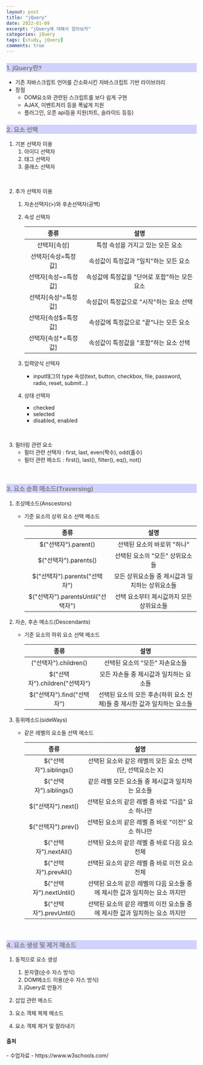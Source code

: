 ```yaml
---
layout: post
title: "jQuery"
date: 2022-01-09
excerpt: "jQuery에 대해서 알아보자"
categories: jQuery
tags: [study, jQuery]
comments: true
---
```


<style>
	h3{
		background-color:#D2D2FF;
		color: gray;
	}
</style>

### 1. jQuery란?
 
 - 기존 자바스크립트 언어를 간소화시킨 자바스크립트 기반 라이브러리
 - 장점
    - DOM요소와 관련된 스크립트를 보다 쉽게 구현
    - AJAX, 이벤트처리 등을 폭넓게 지원
    - 플러그인, 오픈 api등을 지원(차트, 슬라이드 등등)



### 2. 요소 선택

 1. 기본 선택자 이용
    1. 아이디 선택자
    2. 태그 선택자
    3. 클래스 선택자
<br>

 2. 추가 선택자 이용
    1. 자손선택자(>)와 후손선택자(공백)
    2. 속성 선택자

        |종류|설명|
        |:---:|:---:|
        |선택자[속성]|특정 속성을 가지고 있는 모든 요소|
        |선택자[속성=특정값]|속성값이 특정값과 "일치"하는 모든 요소|
        |선택자[속성~=특정값]|속성값에 특정값을 "단어로 포함"하는 모든 요소|
        |선택자[속성^=특정값]|속성값이 특정값으로 "시작"하는 요소 선택|
        |선택자[속성$=특정값]|속성값에 특정값으로 "끝"나는 모든 요소|
        |선택자[속성*=특정값]|속성값이 특정값을 "포함"하는 요소 선택|

    3. 입력양식 선택자
        -  input태그의 type 속성(text, button, checkbox, file, password, radio, reset, submit...)
    4. 상태 선택자
        - checked
        - selected
        - disabled, enabled
<br>

 3. 필터링 관련 요소
    - 필터 관련 선택자 : first, last, even(짝수), odd(홀수)
    - 필터 관련 메소드 : first(), last(), filter(), eq(), not()
<br>

### 3. 요소 순회 메소드(Traversing)

 1. 조상메소드(Anscestors)
    - 기준 요소의 상위 요소 선택 메소드

        |종류|설명|
        |:---:|:---:|
        |$("선택자").parent()|선택된 요소의 바로위 "하나"|
        |$("선택자").parents()|선택된 요소의 "모든" 상위요소들|
        |$("선택자").parents("선택자")|모든 상위요소들 중 제시값과 일치하는 상위요소들|
        |$("선택자").parentsUntil("선택자")|선택 요소부터 제시값까지 모든 상위요소들|


 2. 자손, 후손 메소드(Descendants)
    - 기준 요소의 하위 요소 선택 메소드

        |종류|설명|
        |:---:|:---:|
        |("선택자").children()|선택된 요소의 "모든" 자손요소들|
        |$("선택자").children("선택자")|모든 자손들 중 제시값과 일치하는 요소들|
        |$("선택자").find("선택자")|선택된 요소의 모든 후손(하위 요소 전체)들 중 제시한 값과 일치하는 요소들|
    
 
 3. 동위메소드(sideWays)
    - 같은 레벨의 요소들 선택 메소드

        |종류|설명|
        |:---:|:---:|
        |$("선택자").siblings()|선택된 요소와 같은 레벨의 모든 요소 선택(단, 선택요소는 X)|
        |$("선택자").siblings()|같은 레벨 모든 요소들 중 제시값과 일치하는 요소들|
        |$("선택자").next()|선택된 요소의 같은 레벨 중 바로 "다음" 요소 하나만|
        |$("선택자").prev()|선택된 요소의 같은 레벨 중 바로 "이전" 요소 하나만|
        |$("선택자").nextAll()|선택된 요소의 같은 레벨 중 바로 다음 요소 전체|
        |$("선택자").prevAll()|선택된 요소의 같은 레벨 중 바로 이전 요소 전체|
        |$("선택자").nextUntil()|선택된 요소의 같은 레벨의 다음 요소들 중에 제시한 값과 일치하는 요소 까지만|
        |$("선택자").prevUntil()|선택된 요소의 같은 레벨의 이전 요소들 중에 제시한 값과 일치하는 요소 까지만|
    
<br>

### 4. 요소 생성 및 제거 메소드
 
 1. 동적으로 요소 생성
    1. 문자열(순수 자스 방식)
    2. DOM메소드 이용(순수 자스 방식)
    3. jQuery로 만들기
 
 2. 삽입 관련 메소드
 3. 요소 객체 복제 메소드
 4. 요소 객체 제거 및 잘라내기




<h4>출처</h4>
  - 수업자료
  - https://www.w3schools.com/
